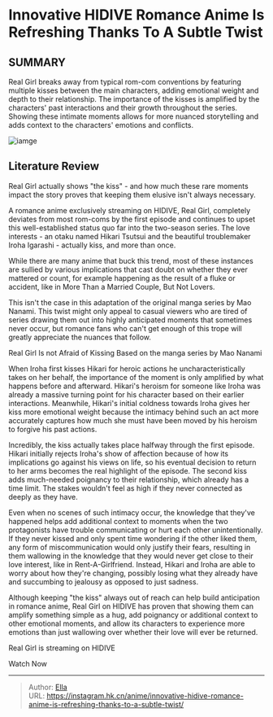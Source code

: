 # Innovative HIDIVE Romance Anime Is Refreshing Thanks To A Subtle Twist


## SUMMARY 



  Real Girl breaks away from typical rom-com conventions by featuring multiple kisses between the main characters, adding emotional weight and depth to their relationship.   The importance of the kisses is amplified by the characters&#39; past interactions and their growth throughout the series.   Showing these intimate moments allows for more nuanced storytelling and adds context to the characters&#39; emotions and conflicts.  

![iamge](https://static1.srcdn.com/wordpress/wp-content/uploads/2024/01/real-girl-key-anime-visual.jpg)

## Literature Review

Real Girl actually shows &#34;the kiss&#34; - and how much these rare moments impact the story proves that keeping them elusive isn&#39;t always necessary.




A romance anime exclusively streaming on HIDIVE, Real Girl, completely deviates from most rom-coms by the first episode and continues to upset this well-established status quo far into the two-season series. The love interests - an otaku named Hikari Tsutsui and the beautiful troublemaker Iroha Igarashi - actually kiss, and more than once.




While there are many anime that buck this trend, most of these instances are sullied by various implications that cast doubt on whether they ever mattered or count, for example happening as the result of a fluke or accident, like in More Than a Married Couple, But Not Lovers.

          

This isn&#39;t the case in this adaptation of the original manga series by Mao Nanami. This twist might only appeal to casual viewers who are tired of series drawing them out into highly anticipated moments that sometimes never occur, but romance fans who can&#39;t get enough of this trope will greatly appreciate the nuances that follow.


 Real Girl Is not Afraid of Kissing 
Based on the manga series by Mao Nanami
          




When Iroha first kisses Hikari for heroic actions he uncharacteristically takes on her behalf, the importance of the moment is only amplified by what happens before and afterward. Hikari&#39;s heroism for someone like Iroha was already a massive turning point for his character based on their earlier interactions. Meanwhile, Hikari&#39;s initial coldness towards Iroha gives her kiss more emotional weight because the intimacy behind such an act more accurately captures how much she must have been moved by his heroism to forgive his past actions.

Incredibly, the kiss actually takes place halfway through the first episode. Hikari initially rejects Iroha&#39;s show of affection because of how its implications go against his views on life, so his eventual decision to return to her arms becomes the real highlight of the episode. The second kiss adds much-needed poignancy to their relationship, which already has a time limit. The stakes wouldn&#39;t feel as high if they never connected as deeply as they have.




          

Even when no scenes of such intimacy occur, the knowledge that they&#39;ve happened helps add additional context to moments when the two protagonists have trouble communicating or hurt each other unintentionally. If they never kissed and only spent time wondering if the other liked them, any form of miscommunication would only justify their fears, resulting in them wallowing in the knowledge that they would never get close to their love interest, like in Rent-A-Girlfriend. Instead, Hikari and Iroha are able to worry about how they&#39;re changing, possibly losing what they already have and succumbing to jealousy as opposed to just sadness.

Although keeping &#34;the kiss&#34; always out of reach can help build anticipation in romance anime, Real Girl on HIDIVE has proven that showing them can amplify something simple as a hug, add poignancy or additional context to other emotional moments, and allow its characters to experience more emotions than just wallowing over whether their love will ever be returned.




Real Girl is streaming on HIDIVE

Watch Now



---

> Author: [Ella](https://instagram.hk.cn/)  
> URL: https://instagram.hk.cn/anime/innovative-hidive-romance-anime-is-refreshing-thanks-to-a-subtle-twist/  

